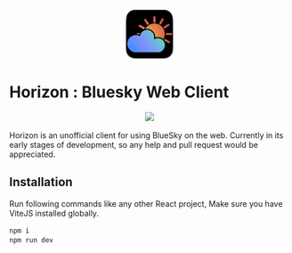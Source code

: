 <center><img src="public/horizon.png" alt="Horizon Icon" width="90"/></center>

# Horizon : Bluesky Web Client


<p align="center"><img src="https://static.bnewbold.net/tmp/under_construction_bar.gif" /></p>



<p>
Horizon is an unofficial client for using BlueSky on the web. Currently in its early stages of development, so any help and pull request would be appreciated.
  
</p>

## Installation
Run following commands like any other React project, Make sure you have ViteJS installed globally.

```sh
npm i
npm run dev
```
